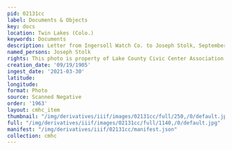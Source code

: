 ```yaml
---
pid: 02131cc
label: Documents & Objects
key: docs
location: Twin Lakes (Colo.)
keywords: Documents
description: Letter from Ingersoll Watch Co. to Joseph Stolk, September 19,1905
named_persons: Joseph Stolk
rights: This photo is property of Lake County Civic Center Association.
creation_date: '09/19/1905'
ingest_date: '2021-03-30'
latitude: 
longitude: 
format: Photo
source: Scanned Negative
order: '1963'
layout: cmhc_item
thumbnail: "/img/derivatives/iiif/images/02131cc/full/250,/0/default.jpg"
full: "/img/derivatives/iiif/images/02131cc/full/1140,/0/default.jpg"
manifest: "/img/derivatives/iiif/02131cc/manifest.json"
collection: cmhc
---
```

